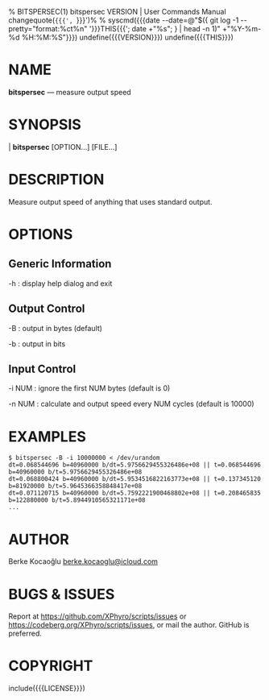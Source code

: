 % BITSPERSEC(1) bitspersec VERSION | User Commands Manual
changequote(`{{{', `}}}')%
% syscmd({{{date --date=@"$({ git log -1 --pretty="format:%ct%n" '}}}THIS{{{'; date +"%s"; } | head -n 1)" +"%Y-%m-%d %H:%M:%S"}}})
undefine({{{VERSION}}})
undefine({{{THIS}}})

# NAME

**bitspersec** — measure output speed

# SYNOPSIS

| **bitspersec** \[OPTION...\] \[FILE...\]

# DESCRIPTION

Measure output speed of anything that uses standard output.

# OPTIONS

## Generic Information

-h
: display help dialog and exit

## Output Control

-B
: output in bytes (default)

-b
: output in bits

## Input Control

-i NUM
: ignore the first NUM bytes (default is 0)

-n NUM
: calculate and output speed every NUM cycles (default is 10000)

# EXAMPLES

```
$ bitspersec -B -i 10000000 < /dev/urandom
dt=0.068544696 b=40960000 b/dt=5.9756629455326486e+08 || t=0.068544696 b=40960000 b/t=5.9756629455326486e+08
dt=0.068800424 b=40960000 b/dt=5.9534516822163773e+08 || t=0.137345120 b=81920000 b/t=5.9645366358848417e+08
dt=0.071120715 b=40960000 b/dt=5.7592221900468802e+08 || t=0.208465835 b=122880000 b/t=5.8944910565321171e+08
...
```

# AUTHOR

Berke Kocaoğlu <berke.kocaoglu@icloud.com>

# BUGS & ISSUES

Report at <https://github.com/XPhyro/scripts/issues> or
<https://codeberg.org/XPhyro/scripts/issues>, or mail the author.
GitHub is preferred.

# COPYRIGHT

include({{{LICENSE}}})
